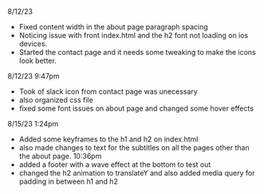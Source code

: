 8/12/23 
- Fixed content width in the about page paragraph spacing 
- Noticing issue with front index.html and the h2 font not loading on ios devices. 
- Started the contact page and it needs some tweaking to make the icons look better.

8/12/23 9:47pm 
- Took of slack icon from contact page was unecessary
- also organized css file
- fixed some font issues on about page and changed some hover effects

8/15/23 1:24pm
- Added some keyframes to the h1 and h2 on index.html 
- also made changes to text for the subtitles on all the pages other than the about page.
10:36pm 
- added a footer with a wave effect at the bottom to test out 
- changed the h2 animation to translateY and also added media query for padding in between h1 and h2